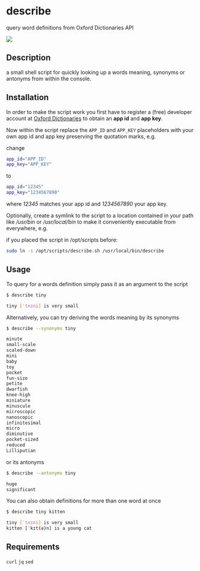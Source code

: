 # describe

query word definitions from Oxford Dictionaries API

![](https://i.imgur.com/7B4HKZi.png)

## Description

a small shell script for quickly looking up a words meaning, synonyms or antonyms from within the console.

## Installation

In order to make the script work you first have to register a (free) developer account at [Oxford Dictionaries](https://developer.oxforddictionaries.com/) to obtain an __app id__ and __app key__.

Now within the script replace the `APP_ID` and `APP_KEY` placeholders with your own app id and app key preserving the quotation marks, e.g.

change

```bash
app_id="APP_ID"
app_key="APP_KEY"
```

to

```bash
app_id="12345"
app_key="1234567890"
```

where _12345_ matches your app id and _1234567890_ your app key.

Optionally, create a symlink to the script to a location contained in your path like _/usr/bin_ or _/usr/local/bin_ to make it conveniently executable from everywhere, e.g.

if you placed the script in /opt/scripts before:

```bash
sudo ln -s /opt/scripts/describe.sh /usr/local/bin/describe
```

## Usage

To query for a words definition simply pass it as an argument to the script

```bash
$ describe tiny

tiny [ˈtʌɪni] is very small
```

Alternatively, you can try deriving the words meaning by its synonyms

```bash
$ describe --synonyms tiny

minute
small-scale
scaled-down
mini
baby
toy
pocket
fun-size
petite
dwarfish
knee-high
miniature
minuscule
microscopic
nanoscopic
infinitesimal
micro
diminutive
pocket-sized
reduced
Lilliputian
```

or its antonyms

```bash
$ describe --antonyms tiny

huge
significant
```

You can also obtain definitions for more than one word at once

```bash
$ describe tiny kitten

tiny [ˈtʌɪni] is very small
kitten [ˈkɪt(ə)n] is a young cat
```

## Requirements

`curl`
`jq`
`sed`
